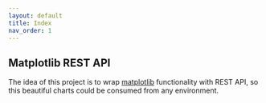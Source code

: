 ```yaml
---
layout: default
title: Index
nav_order: 1
---
```


## Matplotlib REST API

The idea of this project is to wrap [matplotlib](https://matplotlib.org/) functionality with REST API, so this beautiful charts could be consumed from any environment.
